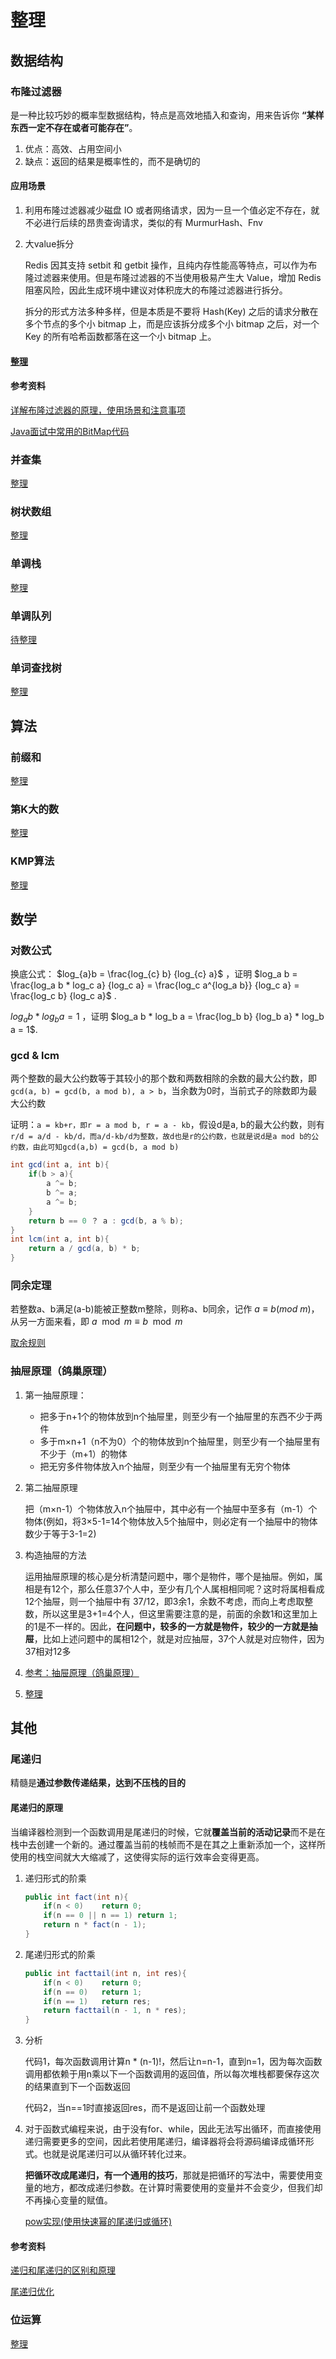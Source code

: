 # 整理

## 数据结构

### 布隆过滤器

是一种比较巧妙的概率型数据结构，特点是高效地插入和查询，用来告诉你 **“某样东西一定不存在或者可能存在”**。

1. 优点：高效、占用空间小
2. 缺点：返回的结果是概率性的，而不是确切的

#### 应用场景

1. 利用布隆过滤器减少磁盘 IO 或者网络请求，因为一旦一个值必定不存在，就不必进行后续的昂贵查询请求，类似的有 MurmurHash、Fnv 

2. 大value拆分

   Redis 因其支持 setbit 和 getbit 操作，且纯内存性能高等特点，可以作为布隆过滤器来使用。但是布隆过滤器的不当使用极易产生大 Value，增加 Redis 阻塞风险，因此生成环境中建议对体积庞大的布隆过滤器进行拆分。

   拆分的形式方法多种多样，但是本质是不要将 Hash(Key) 之后的请求分散在多个节点的多个小 bitmap 上，而是应该拆分成多个小 bitmap 之后，对一个 Key 的所有哈希函数都落在这一个小 bitmap 上。

#### [整理](数据结构和算法/BitMap.md)

#### 参考资料

[详解布隆过滤器的原理，使用场景和注意事项](<https://zhuanlan.zhihu.com/p/43263751>)

[Java面试中常用的BitMap代码](<https://www.jianshu.com/p/9e7f8f33a61a>)

### 并查集

[整理](数据结构和算法/并查集.md)

### 树状数组

[整理](数据结构和算法/树状数组.md)

### 单调栈

[整理](数据结构和算法/单调栈.md)

### 单调队列

[待整理]()

### 单词查找树

[整理](数据结构和算法/单词查找树.md)



## 算法

### 前缀和

[整理](数据结构和算法/前缀和.md)

### 第K大的数

[整理](数据结构和算法/第K大的数.md)

### KMP算法

[整理](数据结构和算法/KMP算法.md)

## 数学

### 对数公式

换底公式： $log_{a}b = \frac{log_{c} b} {log_{c} a}$ ，证明 $log_a b = \frac{log_a b * log_c a} {log_c a} = \frac{log_c a^{log_a b}} {log_c a} = \frac{log_c b} {log_c a}$ . 

$log_{a}b * log_{b}a = 1$ ，证明 $log_a b * log_b a = \frac{log_b b} {log_b a} * log_b a = 1$. 

### gcd & lcm

两个整数的最大公约数等于其较小的那个数和两数相除的余数的最大公约数，即`gcd(a, b) = gcd(b, a mod b), a > b`，当余数为0时，当前式子的除数即为最大公约数

证明：`a = kb+r，即r = a mod b, r = a - kb`，假设d是a, b的最大公约数，则有`r/d = a/d - kb/d，而a/d-kb/d为整数，故d也是r的公约数，也就是说d是a mod b的公约数，由此可知gcd(a,b) = gcd(b, a mod b)`

```java
int gcd(int a, int b){
    if(b > a){
        a ^= b;
        b ^= a;
        a ^= b;
    }
    return b == 0 ？ a : gcd(b, a % b);
}
int lcm(int a, int b){
    return a / gcd(a, b) * b;
}
```

### 同余定理

若整数a、b满足(a-b)能被正整数m整除，则称a、b同余，记作 $a \equiv b (mod\ m)$，从另一方面来看，即 $a \mod m \equiv b \mod m$ 

[取余规则](#数学/取余规则.md)

### 抽屉原理（鸽巢原理）

1. 第一抽屉原理：

   - 把多于n+1个的物体放到n个抽屉里，则至少有一个抽屉里的东西不少于两件
   - 多于m×n+1（n不为0）个的物体放到n个抽屉里，则至少有一个抽屉里有不少于（m+1）的物体
   - 把无穷多件物体放入n个抽屉，则至少有一个抽屉里有无穷个物体

2. 第二抽屉原理

   把（m×n-1）个物体放入n个抽屉中，其中必有一个抽屉中至多有（m-1）个物体(例如，将3×5-1=14个物体放入5个抽屉中，则必定有一个抽屉中的物体数少于等于3-1=2)

3. 构造抽屉的方法

   运用抽屉原理的核心是分析清楚问题中，哪个是物件，哪个是抽屉。例如，属相是有12个，那么任意37个人中，至少有几个人属相相同呢？这时将属相看成12个抽屉，则一个抽屉中有 37/12，即3余1，余数不考虑，而向上考虑取整数，所以这里是3+1=4个人，但这里需要注意的是，前面的余数1和这里加上的1是不一样的。因此，**在问题中，较多的一方就是物件，较少的一方就是抽屉**，比如上述问题中的属相12个，就是对应抽屉，37个人就是对应物件，因为37相对12多

4. [参考：抽屉原理（鸽巢原理）](https://blog.csdn.net/Destinymiao/article/details/81392751)

5. [整理](数据结构和算法/抽屉原理.md)



## 其他

### 尾递归

精髓是**通过参数传递结果，达到不压栈的目的**

#### 尾递归的原理

当编译器检测到一个函数调用是尾递归的时候，它就**覆盖当前的活动记录**而不是在栈中去创建一个新的。通过覆盖当前的栈帧而不是在其之上重新添加一个，这样所使用的栈空间就大大缩减了，这使得实际的运行效率会变得更高。

1. 递归形式的阶乘

   ```java
   public int fact(int n){
       if(n < 0)	return 0;
       if(n == 0 || n == 1)	return 1;
       return n * fact(n - 1);
   }
   ```

2. 尾递归形式的阶乘

   ```java
   public int facttail(int n, int res){
       if(n < 0)	return 0;
       if(n == 0)	return 1;
       if(n == 1)	return res;
       return facttail(n - 1, n * res);
   }
   ```

3. 分析

   代码1，每次函数调用计算n \* (n-1)!，然后让n=n-1，直到n=1，因为每次函数调用都依赖于用n乘以下一个函数调用的返回值，所以每次堆栈都要保存这次的结果直到下一个函数返回

   代码2，当n==1时直接返回res，而不是返回让前一个函数处理

4. 对于函数式编程来说，由于没有for、while，因此无法写出循环，而直接使用递归需要更多的空间，因此若使用尾递归，编译器将会将源码编译成循环形式。也就是说尾递归可以从循环转化过来。

   **把循环改成尾递归，有一个通用的技巧**，那就是把循环的写法中，需要使用变量的地方，都改成递归参数。在计算时需要使用的变量并不会变少，但我们却不再操心变量的赋值。

   [pow实现(使用快速幂的尾递归或循环)](<https://leetcode-cn.com/problems/powx-n/>)

#### 参考资料

[递归和尾递归的区别和原理](https://blog.csdn.net/zcyzsy/article/details/77151709)

[尾递归优化](<https://zhuanlan.zhihu.com/p/24305359>)

### 位运算

[整理](数据结构和算法/位运算.md)

